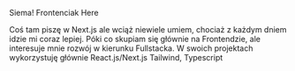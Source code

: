 Siema!
Frontenciak Here

Coś tam piszę w Next.js ale wciąż niewiele umiem, chociaż z każdym dniem idzie mi coraz lepiej. 
Póki co skupiam się głównie na Frontendzie, ale interesuje mnie rozwój w kierunku Fullstacka. W swoich projektach wykorzystuję głównie React.js/Next.js Tailwind, Typescript



